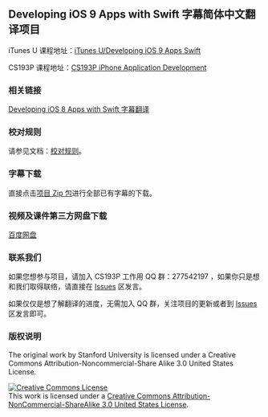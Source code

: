 Developing iOS 9 Apps with Swift 字幕简体中文翻译项目
---

iTunes U 课程地址：[iTunes U/Developing iOS 9 Apps Swift](https://itunes.apple.com/cn/course/developing-ios-9-apps-swift/id1104579961)

CS193P 课程地址：[CS193P iPhone Application Development](http://web.stanford.edu/class/cs193p/cgi-bin/drupal/)

### 相关链接

[Developing iOS 8 Apps with Swift 字幕翻译](https://github.com/X140Yu/Developing_iOS_8_Apps_With_Swift)

### 校对规则

请参见文档：[校对规则](https://github.com/X140Yu/Developing_iOS_8_Apps_With_Swift/blob/master/proofread-rules.md)。

### 字幕下载

直接点击[项目 Zip 包](https://github.com/X140Yu/Developing-iOS-9-Apps-with-Swift/archive/master.zip)进行全部已有字幕的下载。

### 视频及课件第三方网盘下载

[百度网盘](http://pan.baidu.com/s/1kVlf1wr)

### 联系我们

如果您想参与项目，请加入 CS193P 工作用 QQ 群：277542197 ，如果你只是想和我们取得联络，请直接在 [Issues](https://github.com/X140Yu/Developing-iOS-9-Apps-with-Swift/issues) 区发言。

如果仅仅是想了解翻译的进度，无需加入 QQ 群，关注项目的更新或者到 [Issues](https://github.com/X140Yu/Developing-iOS-9-Apps-with-Swift/issues) 区发言即可。

### 版权说明

The original work by Stanford University is licensed under a Creative Commons Attribution-Noncommercial-Share Alike 3.0 United States License.

<a rel="license" href="http://creativecommons.org/licenses/by-nc-sa/3.0/us/"><img alt="Creative Commons License" style="border-width:0" src="https://i.creativecommons.org/l/by-nc-sa/3.0/us/88x31.png" /></a><br />This work is licensed under a <a rel="license" href="http://creativecommons.org/licenses/by-nc-sa/3.0/us/">Creative Commons Attribution-NonCommercial-ShareAlike 3.0 United States License</a>.
